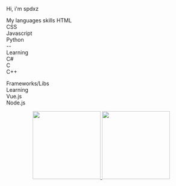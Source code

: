 Hi, i'm spdxz

My languages skills 
  HTML <br>
  CSS<br>
  Javascript<br>
  Python<br>
  --<br>
  Learning<br>
    C#<br>
    C<br>
    C++<br>

Frameworks/Libs<br>
  Learning<br>
    Vue.js<br>
    Node.js<br>

<div align="center">
  <a href="https://github.com/spdxz1">
  <img height="180em" src="https://github-readme-stats.vercel.app/api?username=spdxz1&show_icons=true&theme=dracula&include_all_commits=true&count_private=true"/>
  <img height="180em" src="https://github-readme-stats.vercel.app/api/top-langs/?username=spdxz1&layout=compact&langs_count=7&theme=dracula"/>
</div>
